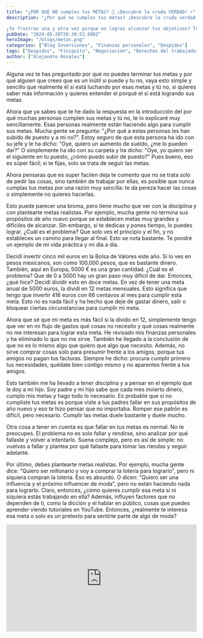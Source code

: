 ```yaml
---
title: "¿POR QUÉ NO cumples tus METAS? 🤔 ¡Descubre la cruda VERDAD! ⚡"
description: "¿Por qué no cumples tus metas? ¡Descubre la cruda verdad y conviértete en un campeón de la superación personal!

¿Te frustras una y otra vez porque no logras alcanzar tus objetivos? Tranquilo, no estás solo. En este post, te traemos la cruda verdad sobre el porqué algunos sí alcanzan sus metas y otros no, y te compartimos consejos prácticos para que tú también puedas convertirte en un campeón de la superación personal."
pubDate: "2024-05-28T20:30:53.698Z"
heroImage: "/blogs/metas.png"
categories: ["Blog Inversiones", "Finanzas personales", "Despidos"]
tags: ["Despidos", "Finiquito", "Negociación", "Derechos del trabajador", "Emprendimiento", "Ahorro", "Motivos de despido", "Tipos de despido", "Indemnización", "Reacción ante un despido", "Cómo afrontar un despido", "Oportunidades después de un despido"]
author: ["Alejandro Rosales"]
---
```

Alguna vez te has preguntado por qué no puedes terminar tus metas y por qué alguien que crees que es un inútil si puede y tu no, vaya esto simple y sencillo que realmente él sí está luchando por esas metas y tú no, si quieres saber más información y quieres entender el porqué el sí está logrando sus metas

Ahora que ya sabes que te he dado la respuesta en la introducción del por qué muchas personas cumplen sus metas y tú no, te lo explicaré muy sencillamente. Esas personas realmente están haciendo algo para cumplir sus metas. Mucha gente se pregunta: "¿Por qué a estas personas les han subido de puesto y a mí no?". Estoy seguro de que esta persona ha ido con su jefe y le ha dicho: "Oye, quiero un aumento de sueldo, ¿me lo pueden dar?" O simplemente ha ido con su carpeta y ha dicho: "Oye, yo quiero ser el siguiente en tu puesto, ¿cómo puedo subir de puesto?" Pues bueno, eso es súper fácil; si te fijas, solo se trata de seguir las metas.

Ahora pensaras que es super facilen deja te comento que no se trata solo de pedir las cosas, sino también de trabajar por ellas, es posible que nunca cumplas tus metas por una razón muy sencilla: te da pereza hacer las cosas o simplemente no quieres hacerlas.

Esto puede parecer una broma, pero tiene mucho que ver con la disciplina y con plantearte metas realistas. Por ejemplo, mucha gente no termina sus propósitos de año nuevo porque se establecen metas muy grandes y difíciles de alcanzar. Sin embargo, si te dedicas y pones tiempo, lo puedes lograr. ¿Cuál es el problema? Que solo ves el principio y el fin, y no estableces un camino para llegar al final. Esto se nota bastante. Te pondré un ejemplo de mi vida práctica y mi día a día.

Decidí invertir cinco mil euros en la Bolsa de Valores este año. Si lo ves en pesos mexicanos, son como 100,000 pesos, que es bastante dinero. También, aquí en Europa, 5000 € es una gran cantidad. ¿Cuál es el problema? Que de 0 a 5000 hay un gran paso muy difícil de dar. Entonces, ¿qué hice? Decidí dividir esto en doce metas. En vez de tener una meta anual de 5000 euros, la dividí en 12 metas mensuales. Esto significa que tengo que invertir 416 euros con 66 centavos al mes para cumplir esta meta. Esto no es nada fácil y ha hecho que deje de gastar dinero, salir o bloquear ciertas circunstancias para cumplir mi meta.

Ahora que sé que mi meta es más fácil si la divido en 12, simplemente tengo que ver en mi flujo de gastos qué cosas no necesito y qué cosas realmente no me interesan para lograr esta meta. He revisado mis finanzas personales y he eliminado lo que no me sirve. También he llegado a la conclusión de que no es lo mismo algo que quiero que algo que necesito. Además, no sirve comprar cosas solo para presumir frente a los amigos, porque tus amigos no pagan tus facturas. Siempre he dicho: procura cumplir primero tus necesidades, quédate bien contigo mismo y no aparentes frente a tus amigos.

Esto también me ha llevado a tener disciplina y a pensar en el ejemplo que le doy a mi hijo. Soy padre y mi hijo sabe que cada mes invierto dinero, cumplo mis metas y hago todo lo necesario. Es probable que si no cumpliste tus metas es porque viste a tus padres fallar en sus propósitos de año nuevo y eso te hizo pensar que no importaba. Romper ese patrón es difícil, pero necesario. Cumplir las metas duele bastante y duele mucho.

Otra cosa a tener en cuenta es que fallar en tus metas es normal. No te preocupes. El problema no es solo fallar y rendirse, sino analizar por qué fallaste y volver a intentarlo. Suena complejo, pero es así de simple: no vuelvas a fallar y plantea por qué fallaste para tomar las riendas y seguir adelante.

Por último, debes plantearte metas realistas. Por ejemplo, mucha gente dice: "Quiero ser millonario y voy a comprar la lotería para lograrlo", pero ni siquiera compran la lotería. Eso es absurdo. O dicen: "Quiero ser una influencia y el próximo influencer de moda", pero no están haciendo nada para lograrlo. Claro, entonces, ¿cómo quieres cumplir esa meta si ni siquiera estás trabajando en ella? Además, influyen factores que no dependen de ti, como la dicción y el hablar en público, cosas que puedes aprender viendo tutoriales en YouTube. Entonces, ¿realmente te interesa esa meta o solo es un pretexto para sentirte parte de algo de moda?

<div class="iframe-container" style="position: relative; width: 100%; height: 0; padding-bottom: 56.25%; overflow: hidden;">
  <iframe width="560" height="315" src="https://www.youtube.com/embed/0PJ4GyWQI1c?si=5-brL_kLUFcDBHAA" title="YouTube video player" frameborder="0" allow="accelerometer; autoplay; clipboard-write; encrypted-media; gyroscope; picture-in-picture; web-share" allowfullscreen style="position: absolute; top: 0; left: 0; width: 100%; height: 100%; border: none;"></iframe>
</div>
